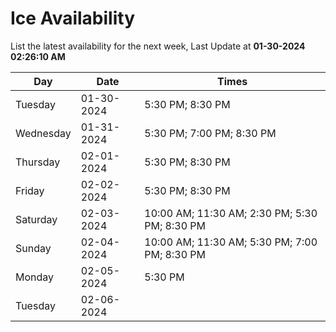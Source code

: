 # Ice Availability

List the latest availability for the next week, Last Update at **01-30-2024 02:26:10 AM**

| Day         | Date        | Times       |
| ----------- | ----------- | ----------- |
|Tuesday|01-30-2024|5:30 PM; 8:30 PM|
|Wednesday|01-31-2024|5:30 PM; 7:00 PM; 8:30 PM|
|Thursday|02-01-2024|5:30 PM; 8:30 PM|
|Friday|02-02-2024|5:30 PM; 8:30 PM|
|Saturday|02-03-2024|10:00 AM; 11:30 AM; 2:30 PM; 5:30 PM; 8:30 PM|
|Sunday|02-04-2024|10:00 AM; 11:30 AM; 5:30 PM; 7:00 PM; 8:30 PM|
|Monday|02-05-2024|5:30 PM|
|Tuesday|02-06-2024||
